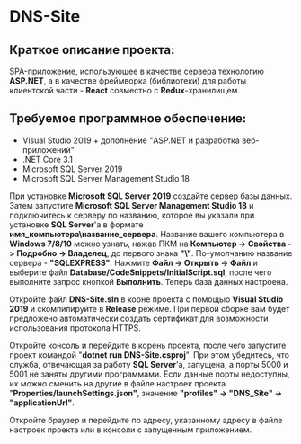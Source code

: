 # DNS-Site
## Краткое описание проекта:
SPA-приложение, использующее в качестве сервера технологию **ASP.NET**, а в качестве фреймворка (библиотеки) для работы клиентской части - **React** совместно с **Redux**-хранилищем.
## Требуемое программное обеспечение:
* Visual Studio 2019 + дополнение "ASP.NET и разработка веб-приложений"
* .NET Core 3.1
* Microsoft SQL Server 2019
* Microsoft SQL Server Management Studio 18

При установке **Microsoft SQL Server 2019** создайте сервер базы данных. Затем запустите **Microsoft SQL Server Management Studio 18** и подключитесь к серверу по названию, которое вы указали при установке **SQL Server**'а в формате **имя_компьютера\название_сервера**. Название вашего компьютера в **Windows 7/8/10** можно узнать, нажав ПКМ на **Компьютер -> Свойства -> Подробно -> Владелец**, до первого знака **"\\"**. По-умолчанию название сервера - **"SQLEXPRESS"**. Нажмите **Файл -> Открыть -> Файл** и выберите файл **Database/CodeSnippets/InitialScript.sql**, после чего выполните запрос кнопкой **Выполнить**. Теперь база данных настроена.

Откройте файл **DNS-Site.sln** в корне проекта с помощью **Visual Studio 2019** и скомпилируйте в **Release** режиме. При первой сборке вам будет предложено автоматически создать сертификат для возможности использования протокола HTTPS.

Откройте консоль и перейдите в корень проекта, после чего запустите проект командой "**dotnet run DNS-Site.csproj**". При этом убедитесь, что служба, отвечающая за работу **SQL Server**'а, запущена, а порты 5000 и 5001 не заняты другими программами. Если данные порты недоступны, их можно сменить на другие в файле настроек проекта "**Properties/launchSettings.json"**, значение **"profiles" -> "DNS_Site" -> "applicationUrl"**.

Откройте браузер и перейдите по адресу, указанному адресу в файле настроек проекта или в консоли с запущенным приложением.
